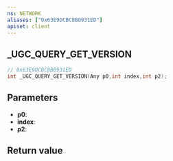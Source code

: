 ```yaml
---
ns: NETWORK
aliases: ["0x63E9DCBC8B0931ED"]
apiset: client
---
```

## _UGC_QUERY_GET_VERSION

```c
// 0x63E9DCBC8B0931ED
int _UGC_QUERY_GET_VERSION(Any p0,int index,int p2);
```


## Parameters
* **p0**:
* **index**:
* **p2**:

## Return value